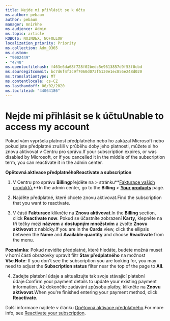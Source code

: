 ```yaml
---
title: Nejde mi přihlásit se k účtu
ms.author: pebaum
author: pebaum
manager: mnirkhe
ms.audience: Admin
ms.topic: article
ROBOTS: NOINDEX, NOFOLLOW
localization_priority: Priority
ms.collection: Adm_O365
ms.custom:
- "9002449"
- "4748"
ms.openlocfilehash: f463e6da68f728f02bedc5e9613857d9f53f0cbd
ms.sourcegitcommit: bc7d6f4f3c9f7060d073f5130e1ec856e248d020
ms.translationtype: MT
ms.contentlocale: cs-CZ
ms.lasthandoff: 06/02/2020
ms.locfileid: "44064186"
---
```

# <a name="unable-to-access-my-account"></a><span data-ttu-id="d189a-102">Nejde mi přihlásit se k účtu</span><span class="sxs-lookup"><span data-stu-id="d189a-102">Unable to access my account</span></span>

<span data-ttu-id="d189a-103">Pokud vám vypršela platnost předplatného nebo ho zakázal Microsoft nebo pokud jste předplatné zrušili v průběhu doby jeho platnosti, můžete si ho znovu aktivovat v Centru pro správu.</span><span class="sxs-lookup"><span data-stu-id="d189a-103">If your subscription expires, or was disabled by Microsoft, or if you cancelled it in the middle of the subscription term, you can reactivate it in the admin center.</span></span>

<span data-ttu-id="d189a-104">**Opětovná aktivace předplatného**</span><span class="sxs-lookup"><span data-stu-id="d189a-104">**Reactivate a subscription**</span></span>

1. <span data-ttu-id="d189a-105">V Centru pro správu **Billing**přejděte na  >  stránku**[Fakturace vašich produktů.](https://go.microsoft.com/fwlink/p/?linkid=842054)**</span><span class="sxs-lookup"><span data-stu-id="d189a-105">In the admin center, go to the **Billing** > **[Your products](https://go.microsoft.com/fwlink/p/?linkid=842054)** page.</span></span>

2. <span data-ttu-id="d189a-106">Najděte předplatné, které chcete znovu aktivovat.</span><span class="sxs-lookup"><span data-stu-id="d189a-106">Find the subscription that you want to reactivate.</span></span>

3. <span data-ttu-id="d189a-107">V části **Fakturace** klikněte na **Znovu aktivovat**.</span><span class="sxs-lookup"><span data-stu-id="d189a-107">In the **Billing** section, click **Reactivate now**.</span></span> <span data-ttu-id="d189a-108">Pokud se účastníte zobrazení **Karty,** klepněte na tři tečky mezi **názvem** a **dostupným množstvím** a zvolte **Znovu aktivovat** z nabídky.</span><span class="sxs-lookup"><span data-stu-id="d189a-108">If you are in the **Cards** view, click the ellipsis between the **Name** and **Available quantity** and choose **Reactivate** from the menu.</span></span>

<span data-ttu-id="d189a-109">**Poznámka**: Pokud nevidíte předplatné, které hledáte, budete možná muset v horní části obrazovky upravit filtr **Stav předplatného** na možnost **Vše**.</span><span class="sxs-lookup"><span data-stu-id="d189a-109">**Note**: If you don't see the subscription you are looking for, you may need to adjust the **Subscription status** filter near the top of the page to **All**.</span></span>

4. <span data-ttu-id="d189a-110">Zadejte platební údaje a aktualizujte tak svoje stávající platební údaje.</span><span class="sxs-lookup"><span data-stu-id="d189a-110">Confirm your payment details to update your existing payment information.</span></span> <span data-ttu-id="d189a-111">Až dokončíte zadávání způsobu platby, klikněte na **Znovu aktivovat**.</span><span class="sxs-lookup"><span data-stu-id="d189a-111">When you're finished entering your payment method, click **Reactivate**.</span></span>

<span data-ttu-id="d189a-112">Další informace najdete v článku [Opětovná aktivace předplatného](https://docs.microsoft.com/microsoft-365/commerce/subscriptions/reactivate-your-subscription).</span><span class="sxs-lookup"><span data-stu-id="d189a-112">For more info, see [Reactivate your subscription](https://docs.microsoft.com/microsoft-365/commerce/subscriptions/reactivate-your-subscription).</span></span>
